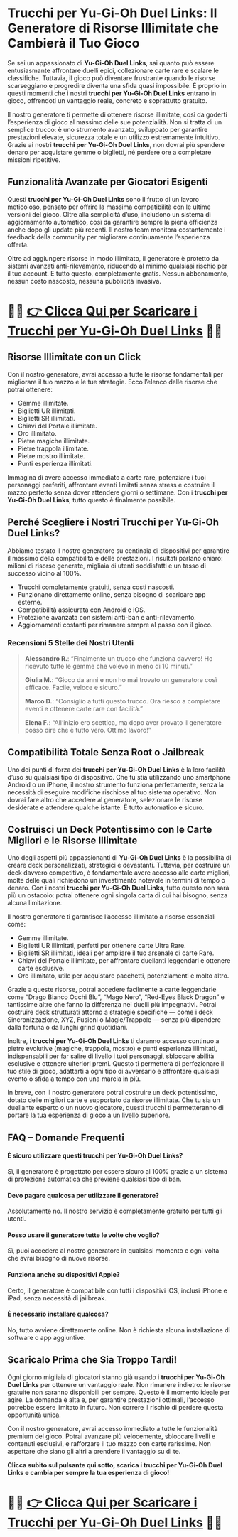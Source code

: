 <h1>Trucchi per Yu-Gi-Oh Duel Links: Il Generatore di Risorse Illimitate che Cambierà il Tuo Gioco</h1>

<p>Se sei un appassionato di <strong>Yu-Gi-Oh Duel Links</strong>, sai quanto può essere entusiasmante affrontare duelli epici, collezionare carte rare e scalare le classifiche. Tuttavia, il gioco può diventare frustrante quando le risorse scarseggiano e progredire diventa una sfida quasi impossibile. È proprio in questi momenti che i nostri <strong>trucchi per Yu-Gi-Oh Duel Links</strong> entrano in gioco, offrendoti un vantaggio reale, concreto e soprattutto gratuito.</p>

<p>Il nostro generatore ti permette di ottenere risorse illimitate, così da goderti l’esperienza di gioco al massimo delle sue potenzialità. Non si tratta di un semplice trucco: è uno strumento avanzato, sviluppato per garantire prestazioni elevate, sicurezza totale e un utilizzo estremamente intuitivo. Grazie ai nostri <strong>trucchi per Yu-Gi-Oh Duel Links</strong>, non dovrai più spendere denaro per acquistare gemme o biglietti, né perdere ore a completare missioni ripetitive.</p>

<h2>Funzionalità Avanzate per Giocatori Esigenti</h2>

<p>Questi <strong>trucchi per Yu-Gi-Oh Duel Links</strong> sono il frutto di un lavoro meticoloso, pensato per offrire la massima compatibilità con le ultime versioni del gioco. Oltre alla semplicità d’uso, includono un sistema di aggiornamento automatico, così da garantire sempre la piena efficienza anche dopo gli update più recenti. Il nostro team monitora costantemente i feedback della community per migliorare continuamente l’esperienza offerta.</p>

<p>Oltre ad aggiungere risorse in modo illimitato, il generatore è protetto da sistemi avanzati anti-rilevamento, riducendo al minimo qualsiasi rischio per il tuo account. E tutto questo, completamente gratis. Nessun abbonamento, nessun costo nascosto, nessuna pubblicità invasiva.</p>

# 🔴🔴 **[👉 Clicca Qui per Scaricare i Trucchi per Yu-Gi-Oh Duel Links](https://tinyurl.com/ThumbTattica)** 🔴🔴

<h2>Risorse Illimitate con un Click</h2>

<p>Con il nostro generatore, avrai accesso a tutte le risorse fondamentali per migliorare il tuo mazzo e le tue strategie. Ecco l’elenco delle risorse che potrai ottenere:</p>

<ul>
  <li>Gemme illimitate.</li>
  <li>Biglietti UR illimitati.</li>
  <li>Biglietti SR illimitati.</li>
  <li>Chiavi del Portale illimitate.</li>
  <li>Oro illimitato.</li>
  <li>Pietre magiche illimitate.</li>
  <li>Pietre trappola illimitate.</li>
  <li>Pietre mostro illimitate.</li>
  <li>Punti esperienza illimitati.</li>
</ul>

<p>Immagina di avere accesso immediato a carte rare, potenziare i tuoi personaggi preferiti, affrontare eventi limitati senza stress e costruire il mazzo perfetto senza dover attendere giorni o settimane. Con i <strong>trucchi per Yu-Gi-Oh Duel Links</strong>, tutto questo è finalmente possibile.</p>

<h2>Perché Scegliere i Nostri Trucchi per Yu-Gi-Oh Duel Links?</h2>

<p>Abbiamo testato il nostro generatore su centinaia di dispositivi per garantire il massimo della compatibilità e delle prestazioni. I risultati parlano chiaro: milioni di risorse generate, migliaia di utenti soddisfatti e un tasso di successo vicino al 100%.</p>

<ul>
  <li>Trucchi completamente gratuiti, senza costi nascosti.</li>
  <li>Funzionano direttamente online, senza bisogno di scaricare app esterne.</li>
  <li>Compatibilità assicurata con Android e iOS.</li>
  <li>Protezione avanzata con sistemi anti-ban e anti-rilevamento.</li>
  <li>Aggiornamenti costanti per rimanere sempre al passo con il gioco.</li>
</ul>

<h3>Recensioni 5 Stelle dei Nostri Utenti</h3>

<blockquote>
<p><strong>Alessandro R.</strong>: “Finalmente un trucco che funziona davvero! Ho ricevuto tutte le gemme che volevo in meno di 10 minuti.”</p>
<p><strong>Giulia M.</strong>: “Gioco da anni e non ho mai trovato un generatore così efficace. Facile, veloce e sicuro.”</p>
<p><strong>Marco D.</strong>: “Consiglio a tutti questo trucco. Ora riesco a completare eventi e ottenere carte rare con facilità.”</p>
<p><strong>Elena F.</strong>: “All’inizio ero scettica, ma dopo aver provato il generatore posso dire che è tutto vero. Ottimo lavoro!”</p>
</blockquote>

<h2>Compatibilità Totale Senza Root o Jailbreak</h2>

<p>Uno dei punti di forza dei <strong>trucchi per Yu-Gi-Oh Duel Links</strong> è la loro facilità d’uso su qualsiasi tipo di dispositivo. Che tu stia utilizzando uno smartphone Android o un iPhone, il nostro strumento funziona perfettamente, senza la necessità di eseguire modifiche rischiose al tuo sistema operativo. Non dovrai fare altro che accedere al generatore, selezionare le risorse desiderate e attendere qualche istante. È tutto automatico e sicuro.</p>

<h2>Costruisci un Deck Potentissimo con le Carte Migliori e le Risorse Illimitate</h2>

<p>Uno degli aspetti più appassionanti di <strong>Yu-Gi-Oh Duel Links</strong> è la possibilità di creare deck personalizzati, strategici e devastanti. Tuttavia, per costruire un deck davvero competitivo, è fondamentale avere accesso alle carte migliori, molte delle quali richiedono un investimento notevole in termini di tempo o denaro. Con i nostri <strong>trucchi per Yu-Gi-Oh Duel Links</strong>, tutto questo non sarà più un ostacolo: potrai ottenere ogni singola carta di cui hai bisogno, senza alcuna limitazione.</p>

<p>Il nostro generatore ti garantisce l’accesso illimitato a risorse essenziali come:</p>

<ul>
  <li>Gemme illimitate.</li>
  <li>Biglietti UR illimitati, perfetti per ottenere carte Ultra Rare.</li>
  <li>Biglietti SR illimitati, ideali per ampliare il tuo arsenale di carte Rare.</li>
  <li>Chiavi del Portale illimitate, per affrontare duellanti leggendari e ottenere carte esclusive.</li>
  <li>Oro illimitato, utile per acquistare pacchetti, potenziamenti e molto altro.</li>
</ul>

<p>Grazie a queste risorse, potrai accedere facilmente a carte leggendarie come “Drago Bianco Occhi Blu”, “Mago Nero”, “Red-Eyes Black Dragon” e tantissime altre che fanno la differenza nei duelli più impegnativi. Potrai costruire deck strutturati attorno a strategie specifiche — come i deck Sincronizzazione, XYZ, Fusioni o Magie/Trappole — senza più dipendere dalla fortuna o da lunghi grind quotidiani.</p>

<p>Inoltre, i <strong>trucchi per Yu-Gi-Oh Duel Links</strong> ti daranno accesso continuo a pietre evolutive (magiche, trappola, mostro) e punti esperienza illimitati, indispensabili per far salire di livello i tuoi personaggi, sbloccare abilità esclusive e ottenere ulteriori premi. Questo ti permetterà di perfezionare il tuo stile di gioco, adattarti a ogni tipo di avversario e affrontare qualsiasi evento o sfida a tempo con una marcia in più.</p>

<p>In breve, con il nostro generatore potrai costruire un deck potentissimo, dotato delle migliori carte e supportato da risorse illimitate. Che tu sia un duellante esperto o un nuovo giocatore, questi trucchi ti permetteranno di portare la tua esperienza di gioco a un livello superiore.</p>

<h2>FAQ – Domande Frequenti</h2>

<h4>È sicuro utilizzare questi trucchi per Yu-Gi-Oh Duel Links?</h4>
<p>Sì, il generatore è progettato per essere sicuro al 100% grazie a un sistema di protezione automatica che previene qualsiasi tipo di ban.</p>

<h4>Devo pagare qualcosa per utilizzare il generatore?</h4>
<p>Assolutamente no. Il nostro servizio è completamente gratuito per tutti gli utenti.</p>

<h4>Posso usare il generatore tutte le volte che voglio?</h4>
<p>Sì, puoi accedere al nostro generatore in qualsiasi momento e ogni volta che avrai bisogno di nuove risorse.</p>

<h4>Funziona anche su dispositivi Apple?</h4>
<p>Certo, il generatore è compatibile con tutti i dispositivi iOS, inclusi iPhone e iPad, senza necessità di jailbreak.</p>

<h4>È necessario installare qualcosa?</h4>
<p>No, tutto avviene direttamente online. Non è richiesta alcuna installazione di software o app aggiuntive.</p>

<h2>Scaricalo Prima che Sia Troppo Tardi!</h2>

<p>Ogni giorno migliaia di giocatori stanno già usando i <strong>trucchi per Yu-Gi-Oh Duel Links</strong> per ottenere un vantaggio reale. Non rimanere indietro: le risorse gratuite non saranno disponibili per sempre. Questo è il momento ideale per agire. La domanda è alta e, per garantire prestazioni ottimali, l’accesso potrebbe essere limitato in futuro. Non correre il rischio di perdere questa opportunità unica.</p>

<p>Con il nostro generatore, avrai accesso immediato a tutte le funzionalità premium del gioco. Potrai avanzare più velocemente, sbloccare livelli e contenuti esclusivi, e rafforzare il tuo mazzo con carte rarissime. Non aspettare che siano gli altri a prendere il vantaggio su di te.</p>

<p><strong>Clicca subito sul pulsante qui sotto, scarica i trucchi per Yu-Gi-Oh Duel Links e cambia per sempre la tua esperienza di gioco!</strong></p>

# 🔴🔴 **[👉 Clicca Qui per Scaricare i Trucchi per Yu-Gi-Oh Duel Links](https://tinyurl.com/ThumbTattica)** 🔴🔴
